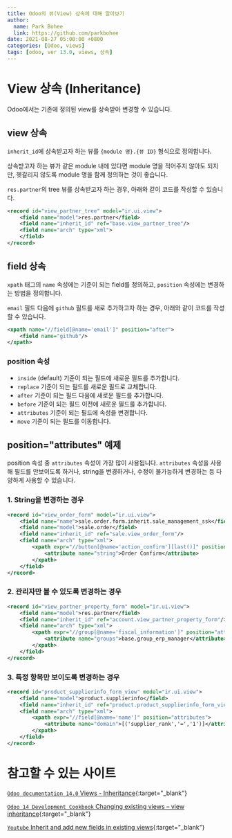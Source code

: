 ```yaml
---
title: Odoo의 뷰(View) 상속에 대해 알아보기
author:
  name: Park Bohee
  link: https://github.com/parkbohee
date: 2021-08-27 05:00:00 +0800
categories: [Odoo, views]
tags: [odoo, ver 13.0, views, 상속]
---
```


# View 상속 (Inheritance)

Odoo에서는 기존에 정의된 view를 상속받아 변경할 수 있습니다.

## view 상속

`inherit_id`에 상속받고자 하는 뷰를 `{module 명}.{뷰 ID}` 형식으로 정의합니다.

상속받고자 하는 뷰가 같은 module 내에 있다면 module 명을 적어주지 않아도 되지만, 헷갈리지 않도록 module 명을 함께 정의하는 것이 좋습니다.

`res.partner`의 tree 뷰를 상속받고자 하는 경우, 아래와 같이 코드를 작성할 수 있습니다.

```xml
<record id="view_partner_tree" model="ir.ui.view">
    <field name="model">res.partner</field>
    <field name="inherit_id" ref="base.view_partner_tree"/>
    <field name="arch" type="xml">
    </field>
</record>
```

## field 상속

`xpath` 태그의 `name` 속성에는 기준이 되는 field를 정의하고, `position` 속성에는 변경하는 방법을 정의합니다.

`email` 필드 다음에 `github` 필드를 새로 추가하고자 하는 경우, 아래와 같이 코드를 작성할 수 있습니다.

```xml
<xpath name="//field[@name='email']" position="after">
    <field name="github"/>
</xpath>
```

### position 속성

- `inside` (default) 기준이 되는 필드에 새로운 필드를 추가합니다.
- `replace` 기준이 되는 필드를 새로운 필드로 교체합니다.
- `after` 기준이 되는 필드 다음에 새로운 필드를 추가합니다.
- `before` 기준이 되는 필드 이전에 새로운 필드를 추가합니다.
- `attributes` 기준이 되는 필드에 속성을 변경합니다.
- `move` 기준이 되는 필드를 이동합니다.

## position="attributes" 예제

position 속성 중 `attributes` 속성이 가장 많이 사용됩니다.
`attributes` 속성을 사용해 필드를 안보이도록 하거나, string을 변경하거나, 수정이 불가능하게 변경하는 등 다양하게 사용할 수 있습니다.

### 1. String을 변경하는 경우

```xml
<record id="view_order_form" model="ir.ui.view">
    <field name="name">sale.order.form.inherit.sale_management_ssk</field>
    <field name="model">sale.order</field>
    <field name="inherit_id" ref="sale.view_order_form"/>
    <field name="arch" type="xml">
        <xpath expr="//button[@name='action_confirm'][last()]" position="attributes">
            <attribute name="string">Order Confirm</attribute>
        </xpath>
    </field>
</record>
```

### 2. 관리자만 볼 수 있도록 변경하는 경우

```xml
<record id="view_partner_property_form" model="ir.ui.view">
    <field name="model">res.partner</field>
    <field name="inherit_id" ref="account.view_partner_property_form"/>
    <field name="arch" type="xml">
        <xpath expr="//group[@name='fiscal_information']" position="attributes">
            <attribute name="groups">base.group_erp_manager</attribute>
        </xpath>
    </field>
</record>
```

### 3. 특정 항목만 보이도록 변경하는 경우

```xml
<record id="product_supplierinfo_form_view" model="ir.ui.view">
    <field name="model">product.supplierinfo</field>
    <field name="inherit_id" ref="product.product_supplierinfo_form_view"/>
    <field name="arch" type="xml">
        <xpath expr="//field[@name='name']" position="attributes">
            <attribute name="domain">[('supplier_rank','=','1')]</attribute>
        </xpath>
    </field>
</record>
```

# 참고할 수 있는 사이트

[`Odoo documentation 14.0` Views - Inheritance](https://www.odoo.com/documentation/14.0/developer/reference/addons/views.html#inheritance){:target="_blank"}

[`Odoo 14 Development Cookbook` Changing existing views – view inheritance](https://subscription.packtpub.com/book/programming/9781800200319/9/ch09lvl1sec02/changing-existing-views-view-inheritance){:target="_blank"}

[`Youtube` Inherit and add new fields in existing views](https://www.youtube.com/watch?v=3iY3ea-wvjw&ab_channel=OdooMates){:target="_blank"}
